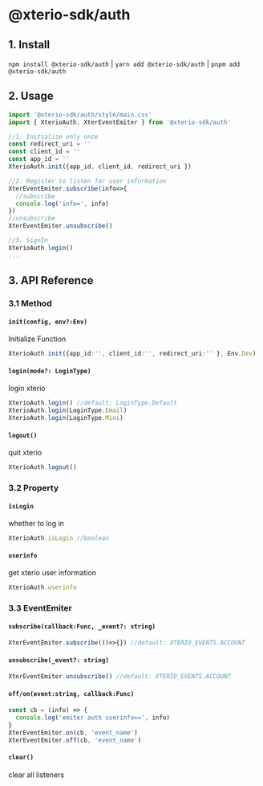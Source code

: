 # @xterio-sdk/auth

## 1. Install
`npm install @xterio-sdk/auth` | `yarn add @xterio-sdk/auth` | `pnpm add @xterio-sdk/auth` 

## 2. Usage

```ts
import '@xterio-sdk/auth/style/main.css'
import { XterioAuth, XterEventEmiter } from '@xterio-sdk/auth'

//1. Initialize only once
const redirect_uri = ''
const client_id = ''
const app_id = ''
XterioAuth.init({app_id, client_id, redirect_uri })

//2. Register to listen for user information
XterEventEmiter.subscribe(info=>{
  //subscribe
  console.log('info=', info)
})
//unsubscribe
XterEventEmiter.unsubscribe()

//3. SignIn
XterioAuth.login()
...
```

## 3. API Reference

### 3.1 Method
#### `init(config, env?:Env)`
Initialize Function
```ts
XterioAuth.init({app_id:'', client_id:'', redirect_uri:'' }, Env.Dev)
```

#### `login(mode?: LoginType)`
login xterio
```ts
XterioAuth.login() //default: LoginType.Default
XterioAuth.login(LoginType.Email)
XterioAuth.login(LoginType.Mini)
```

#### `logout()`
quit xterio
```ts
XterioAuth.logout()
```

### 3.2 Property
#### `isLogin`
whether to log in
```ts
XterioAuth.isLogin //boolean
```

#### `userinfo`
get xterio user information
```ts
XterioAuth.userinfo
```

### 3.3 EventEmiter

#### `subscribe(callback:Func, _event?: string)`
```ts
XterEventEmiter.subscribe(()=>{}) //default: XTERIO_EVENTS.ACCOUNT
```

#### `unsubscribe(_event?: string)`
```ts
XterEventEmiter.unsubscribe() //default: XTERIO_EVENTS.ACCOUNT
```

#### `off/on(event:string, callback:Func)`

```ts
const cb = (info) => {
  console.log('emiter auth userinfo==', info)
}
XterEventEmiter.on(cb, 'event_name')
XterEventEmiter.off(cb, 'event_name')
```

#### `clear()`
clear all listeners



